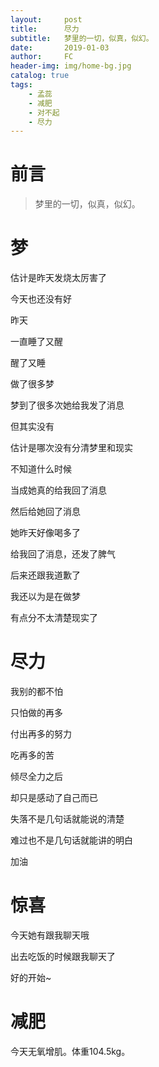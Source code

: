 ```yaml
---
layout:     post
title:      尽力
subtitle:   梦里的一切，似真，似幻。
date:       2019-01-03
author:     FC
header-img: img/home-bg.jpg
catalog: true
tags:
    - 孟蕊
    - 减肥
    - 对不起
    - 尽力
---
```



# 前言

>梦里的一切，似真，似幻。


# 梦

估计是昨天发烧太厉害了

今天也还没有好

昨天

一直睡了又醒

醒了又睡

做了很多梦

梦到了很多次她给我发了消息

但其实没有

估计是哪次没有分清梦里和现实

不知道什么时候

当成她真的给我回了消息

然后给她回了消息

她昨天好像喝多了

给我回了消息，还发了脾气

后来还跟我道歉了

我还以为是在做梦

有点分不太清楚现实了

# 尽力

我别的都不怕

只怕做的再多

付出再多的努力

吃再多的苦

倾尽全力之后

却只是感动了自己而已

失落不是几句话就能说的清楚

难过也不是几句话就能讲的明白

加油

# 惊喜

今天她有跟我聊天哦

出去吃饭的时候跟我聊天了

好的开始~

# 减肥

今天无氧增肌。体重104.5kg。

